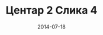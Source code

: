 ---
layout: default
modal-id: 303
date: 2014-07-18
img: centar2/DSC_0358.JPG
alt: image-alt
store: Centar
title: Центар 2 Слика 4
description: Intro LINQ is query language for C and VB introduced in .NET 3.5 and VS 2008. LINQ simplifies querying by offering one unified language to query different types of data sources. In order to use LINQ to query data source we need LINQ provider. Many providers are posted here and there is option to create our own providers, so basically you can query everything with the right provider. This means that a single query can be used to query data from DB, XML, lists etc.. Query SyntaxLINQ queries can be written in two basic ways.

---